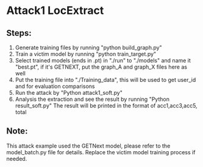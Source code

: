 # Attack1 LocExtract

## Steps:
1. Generate training files by running "python build_graph.py"
2. Train a victim model by running "python train_target.py"
3. Select trained models (ends in .pt) in "./run" to "./models" and name it "best.pt", if it's GETNEXT, put the graph_A and graph_X files here as well
4. Put the training file into "./Training_data", this will be used to get user_id and for evaluation comparisons
5. Run the attack by "Python attack1_soft.py"
6. Analysis the extraction and see the result by running "Python result_soft.py"  The result will be printed in the format of 
   acc1,acc3,acc5, total

## Note:
This attack example used the GETNext model, please refer to the model_batch.py file for details. Replace the victim model training process if needed.
